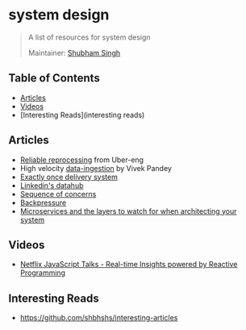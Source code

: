 # system design
> A list of resources for system design
>
> Maintainer: [Shubham Singh](https://github.com/shbhshs)

## Table of Contents
  - [Articles](##articles)
  - [Videos](##videos)
  - [Interesting Reads](interesting reads)

## Articles
* [Reliable reprocessing](https://eng.uber.com/reliable-reprocessing/) from Uber-eng
* High velocity [data-ingestion](https://thevivekpandey.github.io/posts/2017-09-19-high-velocity-data-ingestion.html) by Vivek Pandey
* [Exactly once delivery system](https://segment.com/blog/exactly-once-delivery/)
* [Linkedin's datahub](https://engineering.linkedin.com/blog/2019/data-hub)
* [Sequence of concerns](https://en.wikipedia.org/wiki/Separation_of_concerns)
* [Backpressure](https://medium.com/@jayphelps/backpressure-explained-the-flow-of-data-through-software-2350b3e77ce7)
* [Microservices and the layers to watch for when architecting your system](https://www.infoq.com/articles/consistency-coupling-complexity/)


## Videos
* [Netflix JavaScript Talks - Real-time Insights powered by Reactive Programming](https://www.youtube.com/watch?v=uODxUJ5Jwis)



## Interesting Reads
- https://github.com/shbhshs/interesting-articles
